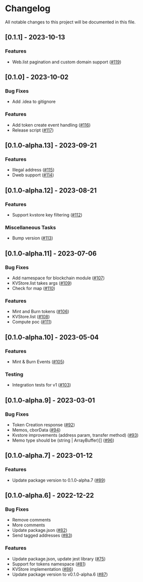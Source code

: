 # Changelog

All notable changes to this project will be documented in this file.

## [0.1.1] - 2023-10-13

### Features

- Web.list pagination and custom domain support ([#119](https://github.com/liftedinit/many-js/issues/119))

## [0.1.0] - 2023-10-02

### Bug Fixes

- Add .idea to gitignore

### Features

- Add token create event handling ([#116](https://github.com/liftedinit/many-js/issues/116))
- Release script ([#117](https://github.com/liftedinit/many-js/issues/117))

## [0.1.0-alpha.13] - 2023-09-21

### Features

- Illegal address ([#115](https://github.com/liftedinit/many-js/issues/115))
- Dweb support ([#114](https://github.com/liftedinit/many-js/issues/114))

## [0.1.0-alpha.12] - 2023-08-21

### Features

- Support kvstore key filtering ([#112](https://github.com/liftedinit/many-js/issues/112))

### Miscellaneous Tasks

- Bump version ([#113](https://github.com/liftedinit/many-js/issues/113))

## [0.1.0-alpha.11] - 2023-07-06

### Bug Fixes

- Add namespace for blockchain module ([#107](https://github.com/liftedinit/many-js/issues/107))
- KVStore.list takes args ([#109](https://github.com/liftedinit/many-js/issues/109))
- Check for map ([#110](https://github.com/liftedinit/many-js/issues/110))

### Features

- Mint and Burn tokens ([#106](https://github.com/liftedinit/many-js/issues/106))
- KVStore.list ([#108](https://github.com/liftedinit/many-js/issues/108))
- Compute poc ([#111](https://github.com/liftedinit/many-js/issues/111))

## [0.1.0-alpha.10] - 2023-05-04

### Features

- Mint & Burn Events ([#105](https://github.com/liftedinit/many-js/issues/105))

### Testing

- Integration tests for v1 ([#103](https://github.com/liftedinit/many-js/issues/103))

## [0.1.0-alpha.9] - 2023-03-01

### Bug Fixes

- Token Creation response ([#92](https://github.com/liftedinit/many-js/issues/92))
- Memos, cborData ([#94](https://github.com/liftedinit/many-js/issues/94))
- Kvstore improvements (address param, transfer method) ([#93](https://github.com/liftedinit/many-js/issues/93))
- Memo type should be (string | ArrayBuffer)[] ([#96](https://github.com/liftedinit/many-js/issues/96))

## [0.1.0-alpha.7] - 2023-01-12

### Features

- Update package version to 0.1.0-alpha.7 ([#89](https://github.com/liftedinit/many-js/issues/89))

## [0.1.0-alpha.6] - 2022-12-22

### Bug Fixes

- Remove comments
- More comments
- Update package.json ([#82](https://github.com/liftedinit/many-js/issues/82))
- Send tagged addresses ([#83](https://github.com/liftedinit/many-js/issues/83))

### Features

- Update package.json, update jest library ([#75](https://github.com/liftedinit/many-js/issues/75))
- Support for tokens namespace ([#81](https://github.com/liftedinit/many-js/issues/81))
- KVStore implementation ([#86](https://github.com/liftedinit/many-js/issues/86))
- Update package version to v0.1.0-alpha.6 ([#87](https://github.com/liftedinit/many-js/issues/87))

